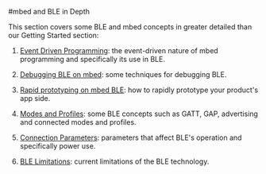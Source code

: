 #mbed and BLE in Depth

This section covers some BLE and mbed concepts in greater detailed than our Getting Started section:

1. [Event Driven Programming](/InDepth/Events/): the event-driven nature of mbed programming and specifically its use in BLE.

2. [Debugging BLE on mbed](/InDepth/Debugging/): some techniques for debugging BLE.

3. [Rapid prototyping on mbed BLE](/InDepth/Prototyping/): how to rapidly prototype your product's app side.

2. [Modes and Profiles](/InDepth/BLEInDepth/): some BLE concepts such as GATT, GAP, advertising and connected modes and profiles.

3. [Connection Parameters](/InDepth/ConnectionParameters/): parameters that affect BLE's operation and specifically power use.

4. [BLE Limitations](/InDepth/Limitations/): current limitations of the BLE technology. 